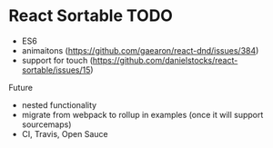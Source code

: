 # React Sortable TODO



- ES6
- animaitons (https://github.com/gaearon/react-dnd/issues/384)
- support for touch (https://github.com/danielstocks/react-sortable/issues/15)


Future
- nested functionality
- migrate from webpack to rollup in examples (once it will support sourcemaps)
- CI, Travis, Open Sauce
